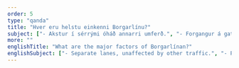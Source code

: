 ```yaml
---
order: 5
type: "qanda"
title: "Hver eru helstu einkenni Borgarlínu?"
subject: ["- Akstur í sérrými óháð annarri umferð.", "- Forgangur á gatnamótum.", "- Jafnt yfirborð án hraðahindrana sem gerir aksturinn þægilegan fyrir farþega.", "- Stoppistöðvar sem eru við sérrýmið þannig að vagnarnir þurfa ekki að aka inn í vasa.", "- Aðgengi við stöðvar er óhindrað, þannig að hægt er að ganga beint inn í vagnana af brautarpöllum.", "- Vagnar Borgarlínu eru stærri en strætisvagnar og geta tekið um 150-200 farþega.", "- Áreiðanlegur ferðatími og há tíðni, þ.e. 7,5-10 mín á milli vagna."]
more: ""
englishTitle: "What are the major factors of Borgarlínan?"
englishSubject: ["- Separate lanes, unaffected by other traffic.", "- Priority at intersections.", "- Even surface without speed bumps, making the drive more comfortable for passengers.", "- Bus stops located by the separate lanes", "- Access to bus stops is easy, so you can walk directly into the vehicles from the platforms.", "- Bus Rapid Transit buses are larger than regular buses and can carry 150-200 passengers.", "- Schedule is reliable and frequent, with 7.5-10 minutes between buses."]
---
```

